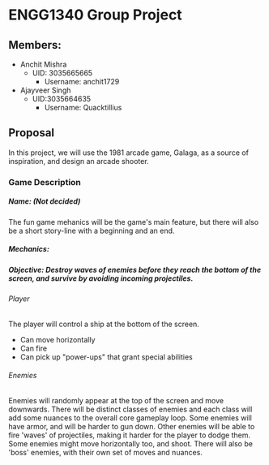 # ENGG1340 Group Project

## Members:

- Anchit Mishra 
  - UID: 3035665665 
     - Username: anchit1729 
- Ajayveer Singh 
  - UID:3035664635 
     - Username: Quacktillius

## Proposal

In this project, we will use the 1981 arcade game, Galaga, as a source of inspiration, and design an arcade shooter.

### Game Description
##### Name: (Not decided)
The fun game mehanics will be the game's main feature, but there will also be a short story-line with a beginning and an end.
##### Mechanics: 

##### Objective: Destroy waves of enemies before they reach the bottom of the screen, and survive by avoiding incoming projectiles.

###### Player
The player will control a ship at the bottom of the screen.
* Can move horizontally
* Can fire
* Can pick up "power-ups" that grant special abilities

###### Enemies
Enemies will randomly appear at the top of the screen and move downwards. There will be distinct classes of enemies and each class will add some nuances to the overall core gameplay loop.
Some enemies will have armor, and will be harder to gun down.
Other enemies will be able to fire 'waves' of projectiles, making it harder for the player to dodge them.
Some enemies might move horizontally too, and shoot.
There will also be 'boss' enemies, with their own set of moves and nuances.
